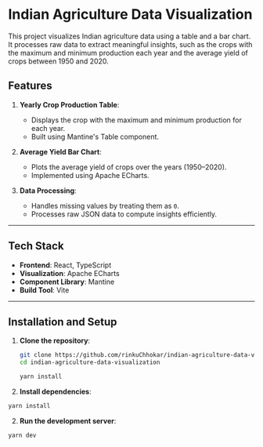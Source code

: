 # Indian Agriculture Data Visualization

This project visualizes Indian agriculture data using a table and a bar chart. It processes raw data to extract meaningful insights, such as the crops with the maximum and minimum production each year and the average yield of crops between 1950 and 2020.

## Features

1. **Yearly Crop Production Table**:

   - Displays the crop with the maximum and minimum production for each year.
   - Built using Mantine's Table component.

2. **Average Yield Bar Chart**:

   - Plots the average yield of crops over the years (1950–2020).
   - Implemented using Apache ECharts.

3. **Data Processing**:
   - Handles missing values by treating them as `0`.
   - Processes raw JSON data to compute insights efficiently.

---

## Tech Stack

- **Frontend**: React, TypeScript
- **Visualization**: Apache ECharts
- **Component Library**: Mantine
- **Build Tool**: Vite

---

## Installation and Setup

1. **Clone the repository**:

   ```bash
   git clone https://github.com/rinkuChhokar/indian-agriculture-data-visualization.git
   cd indian-agriculture-data-visualization

   yarn install
   ```

2. **Install dependencies**:

```bash
yarn install
```

2. **Run the development server**:

```bash
yarn dev
```
